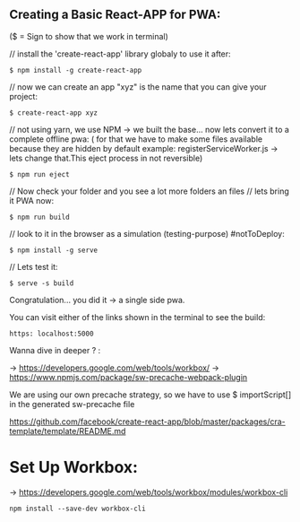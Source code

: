 ## Creating a Basic React-APP for PWA:
($ = Sign to  show that we work in terminal)


// install the 'create-react-app' library globaly to use it after:

    $ npm install -g create-react-app


// now we can create an app "xyz" is the name that you can give your project:

    $ create-react-app xyz


// not using yarn, we use NPM -> we built the base... now lets convert it to a complete offline pwa:
( for that we have to make some files available because they are hidden by default example: registerServiceWorker.js -> lets change that.This eject process in not reversible)

    $ npm run eject


// Now check your folder and you see a lot more folders an files
// lets bring it PWA now:

    $ npm run build


// look to it in the browser as a  simulation (testing-purpose) #notToDeploy:

    $ npm install -g serve


//  Lets test it:

    $ serve -s build 


Congratulation... you did it -> a single side pwa.

You can visit either of the links shown in the terminal to see the build:

    https: localhost:5000


Wanna dive in deeper  ? :

-> https://developers.google.com/web/tools/workbox/
-> https://www.npmjs.com/package/sw-precache-webpack-plugin

We are using our own precache strategy, so we have to use $ importScript[]  in the generated sw-precache file 

https://github.com/facebook/create-react-app/blob/master/packages/cra-template/template/README.md


# Set Up  Workbox:
-> https://developers.google.com/web/tools/workbox/modules/workbox-cli

    npm install --save-dev workbox-cli








